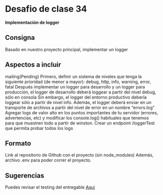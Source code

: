 
# Desafio de clase 34

**Implementación de logger**

  

## Consigna
Basado en nuestro proyecto principal, implementar un logger

## Aspectos a incluir
mailing(Pending)
Primero, definir un sistema de niveles que tenga la siguiente prioridad (de menor a mayor):
debug, http, info, warning, error, fatal
Después implementar un logger para desarrollo y un logger para producción, el logger de desarrollo deberá loggear a partir del nivel debug, sólo en consola
Sin embargo, el logger del entorno productivo debería loggear sólo a partir de nivel info.
Además, el logger deberá enviar en un transporte de archivos a partir del nivel de error en un nombre “errors.log”
Agregar logs de valor alto en los puntos importantes de tu servidor (errores, advertencias, etc) y modificar los console.log() habituales que tenemos para que muestren todo a partir de winston.
Crear un endpoint /loggerTest que permita probar todos los logs

  


## Formato
Link al repositorio de Github con el proyecto (sin node_modules)
Además, archivo .env para poder correr el proyecto.

  

##  Sugerencias
Puedes revisar el testing del entregable [ Aqui](https://docs.google.com/document/d/1t--s1L7rv9cg5GENOveul9sHM6LcSclkIC1UWYU3TKs/edit)